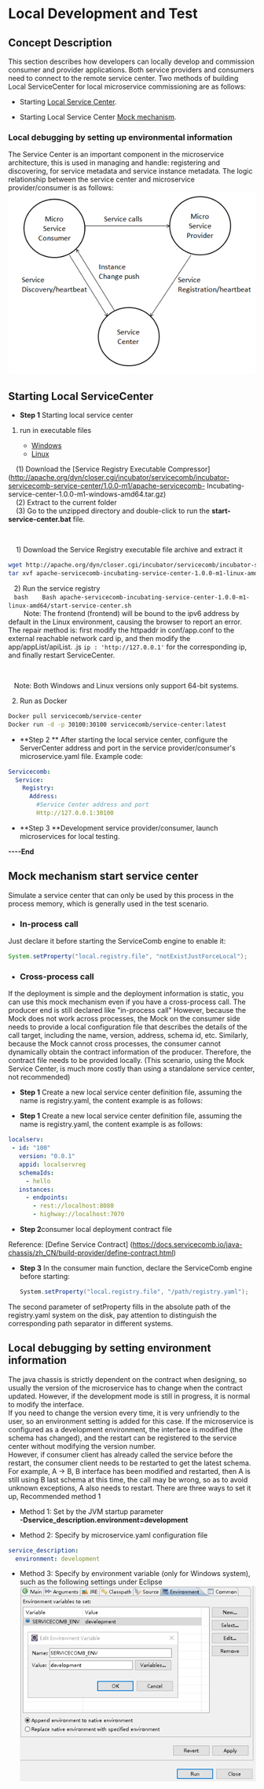 # Local Development and Test  
## Concept Description

This section describes how developers can locally develop and commission consumer and provider applications. Both service providers and consumers need to connect to the remote service center. Two methods of building Local  ServiceCenter for local microservice commissioning are as follows:

* Starting [Local Service Center](#starting-local-servicecenter).

* Starting Local Service Center [Mock mechanism](#mock-mechanism-start-service-center).

### Local debugging by setting up environmental information

The Service Center is an important component in the microservice architecture, this is used in managing and handle: registering and discovering, for service metadata and service instance metadata. The logic relationship between the service center and microservice provider/consumer is as follows:![](../assets/images/local_develop_test_en.png)

## Starting Local ServiceCenter

* **Step 1** Starting local service center

1. run in executable files  

   <ul class="nav nav-tabs">
     <li data-toggle="tab" class="active"><a data-toggle="tab" href="#windows">Windows</a></li>
     <li data-toggle="tab"><a data-toggle="tab" href="#linux">Linux</a></li>
   </ul>

   <div class="tab-content">
     <div id="windows" class="tab-pane active" markdown="1">
    (1) Download the [Service Registry Executable Compressor] (http://apache.org/dyn/closer.cgi/incubator/servicecomb/incubator-servicecomb-service-center/1.0.0-m1/apache-servicecomb- Incubating-service-center-1.0.0-m1-windows-amd64.tar.gz)  
    (2) Extract to the current folder  
    (3) Go to the unzipped directory and double-click to run the **start-service-center.bat** file.  

      </div>
      <div id="linux" class="tab-pane fade" markdown="1">
    1) Download the Service Registry executable file archive and extract it  
   ```bash
   wget http://apache.org/dyn/closer.cgi/incubator/servicecomb/incubator-servicecomb-service-center/1.0.0-m1/apache-servicecomb-incubating-service-center-1.0.0-m1-linux-amd64.tar.gz
   tar xvf apache-servicecomb-incubating-service-center-1.0.0-m1-linux-amd64.tar.gz
  ```  
   2) Run the service registry  
   ```bash
   Bash apache-servicecomb-incubating-service-center-1.0.0-m1-linux-amd64/start-service-center.sh
   ```  
   
    Note: The frontend (frontend) will be bound to the ipv6 address by default in the Linux environment, causing the browser to report an error. The repair method is: first modify the httpaddr in conf/app.conf to the external reachable network card ip, and then modify the app/appList/apiList. .js `ip : 'http://127.0.0.1'` for the corresponding ip, and finally restart ServiceCenter.
  
    </div>
   </div>

   Note: Both Windows and Linux versions only support 64-bit systems.  

2. Run as Docker  

 ```bash
Docker pull servicecomb/service-center
Docker run -d -p 30100:30100 servicecomb/service-center:latest
 ```

* **Step 2 ** After starting the local service center, configure the ServerCenter address and port in the service provider/consumer's microservice.yaml file. Example code:

 ```yaml
Servicecomb:
  Service:
    Registry:
      Address:
        #Service Center address and port
        Http://127.0.0.1:30100
 ```

* **Step 3 **Development service provider/consumer, launch microservices for local testing.

**----End**

## Mock mechanism start service center
Simulate a service center that can only be used by this process in the process memory, which is generally used in the test scenario.
* ### In-process call
Just declare it before starting the ServiceComb engine to enable it:
```java
System.setProperty("local.registry.file", "notExistJustForceLocal");
```
* ### Cross-process call
If the deployment is simple and the deployment information is static, you can use this mock mechanism even if you have a cross-process call.
The producer end is still declared like "in-process call"
However, because the Mock does not work across processes, the Mock on the consumer side needs to provide a local configuration file that describes the details of the call target, including the name, version, address, schema id, etc.
Similarly, because the Mock cannot cross processes, the consumer cannot dynamically obtain the contract information of the producer. Therefore, the contract file needs to be provided locally.
(This scenario, using the Mock Service Center, is much more costly than using a standalone service center, not recommended)

* **Step 1** Create a new local service center definition file, assuming the name is registry.yaml, the content example is as follows:  

* **Step 1** Create a new local service center definition file, assuming the name is registry.yaml, the content example is as follows:

 ```yaml
localserv:
  - id: "100"
    version: "0.0.1"
    appid: localservreg
    schemaIds:
      - hello
    instances:
      - endpoints:
        - rest://localhost:8080
        - highway://localhost:7070
 ```
* **Step 2**consumer local deployment contract file

 Reference: [Define Service Contract] (https://docs.servicecomb.io/java-chassis/zh_CN/build-provider/define-contract.html)
* **Step 3** In the consumer main function, declare the ServiceComb engine before starting:

 ```java
　　System.setProperty("local.registry.file", "/path/registry.yaml");
 ```

The second parameter of setProperty fills in the absolute path of the registry.yaml system on the disk, pay attention to distinguish the corresponding path separator in different systems.


## Local debugging by setting environment information
The java chassis is strictly dependent on the contract when designing, so usually the version of the microservice has to change when the contract updated. However, if the development mode is still in progress, it is normal to modify the interface.   
If you need to change the version every time, it is very unfriendly to the user, so an environment setting is added for this case. If the microservice is configured as a development environment, the interface is modified (the schema has changed), and the restart can be registered to the service center without modifying the version number.  
However, if  consumer client has already called the service before the restart, the consumer client needs to be restarted to get the latest schema. For example, A -> B, B interface has been modified and restarted, then A is still using B last schema at this time, the call may be wrong, so as to avoid unknown exceptions, A also needs to restart. There are three ways to set it up, Recommended method 1  

* Method 1: Set by the JVM startup parameter   
**-Dservice_description.environment=development**

* Method 2: Specify by microservice.yaml configuration file

```yaml
service_description:
  environment: development
```

* Method 3: Specify by environment variable (only for Windows system), such as the following settings under Eclipse
![](../assets/env.PNG)
